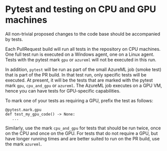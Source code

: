 # Pytest and testing on CPU and GPU machines

All non-trivial proposed changes to the code base should be accompanied by tests.

Each PullRequest build will run all tests in the repository on CPU machines. One full test run is executed on a Windows
agent, one on a Linux agent. Tests with the pytest mark `gpu` or `azureml` will not be executed in this run.

In addition, `pytest` will be run as part of the small AzureML job (smoke test) that is part of the PR build.
In that test run, only specific tests will be executed. At present, it will be the tests that are marked
with the pytest mark `gpu`, `cpu_and_gpu` or `azureml`. The AzureML job executes on a GPU VM, hence you can have
tests for GPU-specific capabilities.

To mark one of your tests as requiring a GPU, prefix the test as follows:

    @pytest.mark.gpu
    def test_my_gpu_code() -> None:
       ...

Similarly, use the mark `cpu_and_gpu` for tests that should be run twice, once on the CPU and once on the GPU. For
tests that do not require a GPU, but have longer running times and are better suited to run on the PR build, use the
mark `azureml`.
